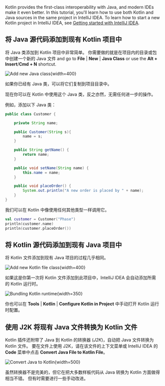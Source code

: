 [//]: # (title: 在项目中混用 Java 与 Kotlin——教程)

Kotlin provides the first-class interoperability with Java, and modern IDEs make it even better.
In this tutorial, you'll learn how to use both Kotlin and Java sources in the same project in 
IntelliJ IDEA. To learn how to start a new Kotlin project in IntelliJ IDEA, 
see [Getting started with IntelliJ IDEA](jvm-get-started.md). 

## 将 Java 源代码添加到现有 Kotlin 项目中

将 Java 类添加到 Kotlin 项目中非常简单。 你需要做的就是在项目内的目录或包中创建一个新的 Java 文件
and go to **File** | **New** | **Java Class** or use the **Alt + Insert**/**Cmd + N** shortcut.

![Add new Java class](new-java-class.png){width=400}

如果你已经有 Java 类，可以将它们复制到项目目录中。

现在你可以在 Kotlin 中使用这个 Java 类，反之亦然，无需任何进一步的操作。
 
例如，添加以下 Java 类：

``` java
public class Customer {

    private String name;

    public Customer(String s){
        name = s;
    }

    public String getName() {
        return name;
    }

    public void setName(String name) {
        this.name = name;
    }

    public void placeOrder() {
        System.out.println("A new order is placed by " + name);
    }
}
```

我们可以在 Kotlin 中像使用任何其他类型一样调用它。

```kotlin
val customer = Customer("Phase")
println(customer.name)
println(customer.placeOrder())
```

## 将 Kotlin 源代码添加到现有 Java 项目中

将 Kotlin 文件添加到现有 Java 项目的过程几乎相同。

![Add new Kotlin file class](new-kotlin-file.png){width=400}

如果这是你第一次将 Kotlin 文件添加到此项目中，IntelliJ IDEA 会自动添加所需的
Kotlin 运行时。

![Bundling Kotlin runtime](bundling-kotlin-option.png){width=350}

你也可以在 **Tools** | **Kotlin** | **Configure Kotlin in Project** 中手动打开 Kotlin 运行时配置。

## 使用 J2K 将现有 Java 文件转换为 Kotlin 文件

Kotlin 插件还附带了 Java 到 Kotlin 的转换器 (_J2K_)，自动把 Java 文件转换为 Kotlin 文件。
要在文件上使用 J2K，请在该文件的上下文菜单或 IntelliJ IDEA 的 **Code** 菜单中点击 **Convert Java File to Kotlin File**。

![Convert Java to Kotlin](convert-java-to-kotlin.png){width=500}

虽然转换器不是完美的，但它在把大多数样板代码从 Java 转换为 Kotlin 方面做得相当不错。
但有时需要进行一些手动改进。
